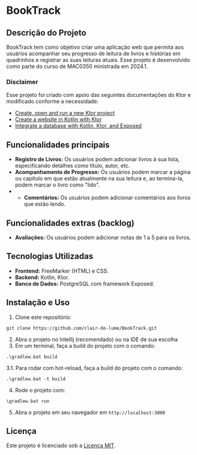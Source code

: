 # BookTrack

## Descrição do Projeto
BookTrack tem como objetivo criar uma aplicação web que permita aos usuários acompanhar seu progresso de leitura de livros e histórias em quadrinhos e registrar as suas leituras atuais. Esse projeto é desenvolvido como parte do curso de MAC0350 ministrada em 2024.1. 

### Disclaimer
Esse projeto foi criado com apoio das seguintes documentações do Ktor e modificado conforme a necessidade:
- [Create, open and run a new Ktor project](https://ktor.io/docs/server-create-a-new-project.html)
- [Create a website in Kotlin with Ktor](https://ktor.io/docs/server-create-website.html)
- [Integrate a database with Kotlin, Ktor, and Exposed](https://ktor.io/docs/server-integrate-database.html)

## Funcionalidades principais
- **Registro de Livros:** Os usuários podem adicionar livros à sua lista, especificando detalhes como título, autor, etc.
- **Acompanhamento de Progresso:** Os usuários podem marcar a página ou capítulo em que estão atualmente na sua leitura e, ao termina-la, podem marcar o livro como "lido".
- - **Comentários:** Os usuários podem adicionar comentários aos livros que estão lendo.

## Funcionalidades extras (backlog)
- **Avaliações:** Os usuários podem adicionar notas de 1 a 5 para os livros.

## Tecnologias Utilizadas
- **Frontend:** FreeMarker (HTML) e CSS.
- **Backend:** Kotlin, Ktor.
- **Banco de Dados:** PostgreSQL com framework Exposed.

## Instalação e Uso
1. Clone este repositório:
```
git clone https://github.com/clair-de-lume/BookTrack.git
```
2. Abra o projeto no Intellij (recomendado) ou na IDE de sua escolha
3. Em um terminal, faça a build do projeto com o comando:
```
.\gradlew.bat build
```
3.1. Para rodar com hot-reload, faça a build do projeto com o comando:
```
.\gradlew.bat -t build
```
4. Rode o projeto com:
```
\gradlew.bat run
```
5. Abra o projeto em seu navegador em `http://localhost:3000`
## Licença
Este projeto é licenciado sob a [Licença MIT](https://opensource.org/licenses/MIT).
